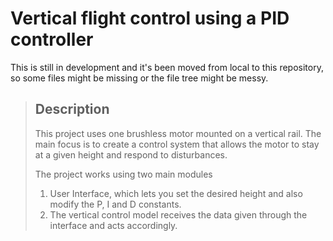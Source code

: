 # Vertical flight control using a PID controller

This is still in development and it's been moved from local to this repository, so some files might be missing or the file tree might be messy.

>## Description
>
>This project uses one brushless motor mounted on a vertical rail. The main focus is to create a control system that allows the motor to stay at a given height and respond to disturbances.
>
>The project works using two main modules
>
>1. User Interface, which lets you set the desired height and also modify the P, I and D constants.
>2. The vertical control model receives the data given through the interface and acts accordingly.